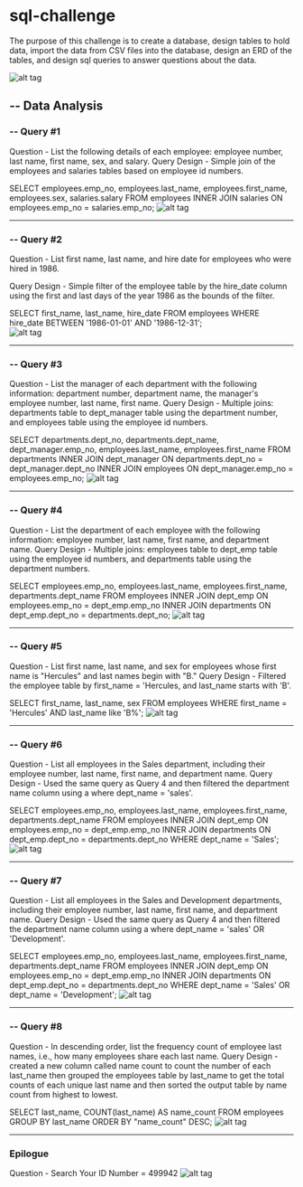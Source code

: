 # sql-challenge

The purpose of this challenge is to create a database, design tables to hold data, import the data from CSV files into the database, design an ERD of the tables, and design sql queries to answer questions about the data.

![alt tag](https://github.com/robertjbowen/sql-challenge/blob/main/images/ERD.png)

## -- Data Analysis
### -- Query #1
Question - List the following details of each employee: employee number, last name, first name, sex, and salary.
Query Design - Simple join of the employees and salaries tables based on employee id numbers.

SELECT employees.emp_no, employees.last_name, employees.first_name, employees.sex, salaries.salary
FROM employees
INNER JOIN salaries ON employees.emp_no = salaries.emp_no;
![alt tag](https://github.com/robertjbowen/sql-challenge/blob/main/images/Query1.png)
***
### -- Query #2
Question - List first name, last name, and hire date for employees who were hired in 1986.

Query Design - Simple filter of the employee table by the hire_date column using the first and last days of the year 1986 as the bounds of the filter.

SELECT first_name, last_name, hire_date
FROM employees
WHERE hire_date BETWEEN '1986-01-01' AND '1986-12-31';  
![alt tag](https://github.com/robertjbowen/sql-challenge/blob/main/images/Query2.png)
***
### -- Query #3
Question - List the manager of each department with the following information: department number, department name, the manager's employee number, last name, first name.
Query Design - Multiple joins: departments table to dept_manager table using the department number, and employees table using the employee id numbers.

SELECT departments.dept_no, departments.dept_name, dept_manager.emp_no, employees.last_name, employees.first_name
FROM departments
INNER JOIN dept_manager ON departments.dept_no = dept_manager.dept_no
INNER JOIN employees ON dept_manager.emp_no = employees.emp_no;
![alt tag](https://github.com/robertjbowen/sql-challenge/blob/main/images/Query3.png)
***
### -- Query #4
Question - List the department of each employee with the following information: employee number, last name, first name, and department name.
Query Design - Multiple joins: employees table to dept_emp table using the employee id numbers, and departments table using the department numbers.

SELECT employees.emp_no, employees.last_name, employees.first_name, departments.dept_name
FROM employees
INNER JOIN dept_emp ON employees.emp_no = dept_emp.emp_no
INNER JOIN departments ON dept_emp.dept_no = departments.dept_no;
![alt tag](https://github.com/robertjbowen/sql-challenge/blob/main/images/Query4.png)
***
### -- Query #5
Question - List first name, last name, and sex for employees whose first name is "Hercules" and last names begin with "B."
Query Design - Filtered the employee table by first_name = 'Hercules, and last_name starts with 'B'.

SELECT first_name, last_name, sex
FROM employees
WHERE first_name = 'Hercules'
AND last_name like 'B%';
![alt tag](https://github.com/robertjbowen/sql-challenge/blob/main/images/Query5.png)
***
### -- Query #6
Question - List all employees in the Sales department, including their employee number, last name, first name, and department name.
Query Design - Used the same query as Query 4 and then filtered the department name column using a where dept_name = 'sales'.

SELECT employees.emp_no, employees.last_name, employees.first_name, departments.dept_name
FROM employees
INNER JOIN dept_emp ON employees.emp_no = dept_emp.emp_no
INNER JOIN departments ON dept_emp.dept_no = departments.dept_no
WHERE dept_name = 'Sales';
![alt tag](https://github.com/robertjbowen/sql-challenge/blob/main/images/Query6.png)
***
### -- Query #7
Question - List all employees in the Sales and Development departments, including their employee number, last name, first name, and department name.
Query Design - Used the same query as Query 4 and then filtered the department name column using a  where dept_name = 'sales' OR 'Development'.

SELECT employees.emp_no, employees.last_name, employees.first_name, departments.dept_name
FROM employees
INNER JOIN dept_emp ON employees.emp_no = dept_emp.emp_no
INNER JOIN departments ON dept_emp.dept_no = departments.dept_no
WHERE dept_name = 'Sales'
OR dept_name = 'Development';
![alt tag](https://github.com/robertjbowen/sql-challenge/blob/main/images/Query7.png)
***
### -- Query #8
Question - In descending order, list the frequency count of employee last names, i.e., how many employees share each last name.
Query Design - created a new column called name count to count the number of each last_name then grouped the employees table by last_name to get the total counts of each unique last name and then sorted the output table by name count from highest to lowest.

SELECT last_name, COUNT(last_name) AS name_count
FROM employees
GROUP BY last_name
ORDER BY "name_count" DESC;
![alt tag](https://github.com/robertjbowen/sql-challenge/blob/main/images/Query8.png)
***
### Epilogue

Question - Search Your ID Number = 499942
![alt tag](https://github.com/robertjbowen/sql-challenge/blob/main/images/Query99.png)
